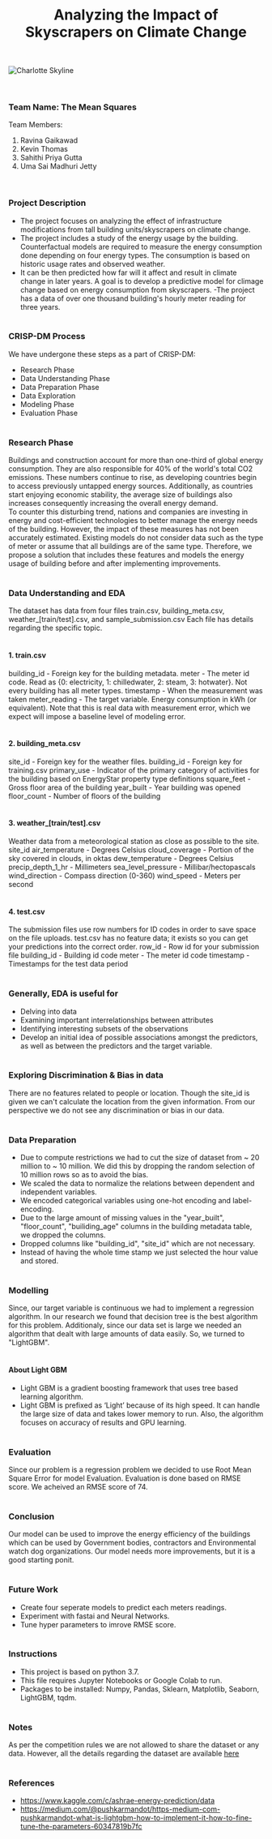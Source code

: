 <h1 align = "center"> Analyzing the Impact of Skyscrapers on Climate Change </h1>

<br/>

![Charlotte Skyline](https://v1019.com/wp-content/uploads/sites/51/2018/01/Charlotte-Skyline.jpg)

<br/>

### Team Name: The Mean Squares

Team Members:
1. Ravina Gaikawad
2. Kevin Thomas
3. Sahithi Priya Gutta
4. Uma Sai Madhuri Jetty

<br/>

### Project Description
- The project focuses on analyzing  the effect of infrastructure modifications from tall building units/skyscrapers on climate change.
- The project includes a study of the energy usage  by the building. Counterfactual models are required to measure the energy consumption done depending on four energy types. The consumption is based on historic usage rates and observed weather.
- It can be then predicted how far will it affect and result in climate change in later years. A goal is to develop a predictive model  for climage change based on energy consumption from skyscrapers.
-The project has a data of over one thousand building's hourly meter reading for three years.<br/><br/>


### CRISP-DM Process
We have undergone these steps as a part of CRISP-DM:
- Research Phase
- Data Understanding Phase
- Data Preparation Phase
- Data Exploration
- Modeling Phase
- Evaluation Phase<br/><br/>


### Research Phase
Buildings and construction account for more than one-third of global energy consumption. They are also responsible for 40% of the world's total CO2 emissions. These numbers continue to rise, as developing countries begin to access previously untapped energy sources. Additionally, as countries start enjoying economic stability, the average size of buildings also increases consequently increasing the overall energy demand.
<br> To counter this disturbing trend, nations and companies are investing in energy and cost-efficient technologies to better manage the energy needs of the building. However, the impact of these measures has not been accurately estimated. Existing models do not consider data such as the type of meter or assume that all buildings are of the same type. Therefore, we propose a solution that includes these features and models the energy usage of building before and after implementing improvements.<br/><br/>
	
	
### Data Understanding and EDA
The dataset has data from four files train.csv, building_meta.csv, weather_[train/test].csv, and sample_submission.csv
Each file has details regarding the specific topic.<br/><br/>


#### 1. train.csv

building_id - Foreign key for the building metadata.
meter - The meter id code. Read as {0: electricity, 1: chilledwater, 2: steam, 3: hotwater}. Not every building has all meter types.
timestamp - When the measurement was taken
meter_reading - The target variable. Energy consumption in kWh (or equivalent). Note that this is real data with measurement error, which we expect will impose a baseline level of modeling error.<br/><br/>


#### 2. building_meta.csv

site_id - Foreign key for the weather files.
building_id - Foreign key for training.csv
primary_use - Indicator of the primary category of activities for the building based on EnergyStar property type definitions
square_feet - Gross floor area of the building
year_built - Year building was opened
floor_count - Number of floors of the building<br/><br/>
	
	
#### 3. weather_[train/test].csv

Weather data from a meteorological station as close as possible to the site.
site_id
air_temperature - Degrees Celsius
cloud_coverage - Portion of the sky covered in clouds, in oktas
dew_temperature - Degrees Celsius
precip_depth_1_hr - Millimeters
sea_level_pressure - Millibar/hectopascals
wind_direction - Compass direction (0-360)
wind_speed - Meters per second<br/><br/>
	
	
#### 4. test.csv

The submission files use row numbers for ID codes in order to save space on the file uploads. test.csv has no feature data; it exists so you can get your predictions into the correct order.
row_id - Row id for your submission file
building_id - Building id code
meter - The meter id code
timestamp - Timestamps for the test data period<br/><br/>
	
	
### Generally, EDA is useful for
- Delving into data
- Examining important interrelationships between attributes
- Identifying interesting subsets of the observations
- Develop an initial idea of possible associations amongst the predictors, as well as between the predictors and the target variable.<br/><br/>


### Exploring Discrimination & Bias in data
There are no features related to people or location. Though the site_id is given we can't calculate the location from the given information. From our perspective we do not see any discrimination or bias in our data.<br/><br/>


### Data Preparation
- Due to compute restrictions we had to cut the size of dataset from ~ 20 million to ~ 10 million. We did this by dropping the random selection of 10 million rows so as to avoid the bias.
- We scaled the data to normalize the relations between dependent and independent variables.
- We encoded categorical variables using one-hot encoding and label-encoding.
- Due to the large amount of missing values in the "year_built", "floor_count", "builiding_age" columns in the building metadata table, we dropped the columns.
- Dropped columns like "building_id", "site_id" which are not necessary.
- Instead of having the whole time stamp we just selected the hour value and stored.<br/><br/>


### Modelling
Since, our target variable is continuous we had to implement a regression algorithm. In our research we found that decision tree is the best algorithm for this problem. Additionaly, since our data set is large we needed an algorithm that dealt with large amounts of data easily. So, we turned to "LightGBM".<br/><br/>


#### About Light GBM
- Light GBM is a gradient boosting framework that uses tree based learning algorithm.
- Light GBM is prefixed as ‘Light’ because of its high speed. It can handle the large size of data and takes lower memory to run. Also, the algorithm focuses on accuracy of results and GPU learning.<br/><br/>


### Evaluation
Since our problem is a regression problem we decided to use Root Mean Square Error for model Evaluation. Evaluation is done based on RMSE score. We acheived an RMSE score of 74.<br/><br/>


### Conclusion
Our model can be used to improve the energy efficiency of the buildings which can be used by Government bodies, contractors and Environmental watch dog organizations. Our model needs more improvements, but it is a good starting ponit.<br/><br/>


### Future Work
- Create four seperate models to predict each meters readings.
- Experiment with fastai and Neural Networks.
- Tune hyper parameters to imrove RMSE score.<br/><br/>


### Instructions
- This project is based on python 3.7.
- This file requires Jupyter Notebooks or Google Colab to run.
- Packages to be installed: Numpy, Pandas, Sklearn, Matplotlib, Seaborn, LightGBM, tqdm.<br/><br/>


### Notes
As per the competition rules we are not allowed to share the dataset or any data. However, all the details regarding the dataset are available [here](https://www.kaggle.com/c/ashrae-energy-prediction/overview)<br/><br/>


### References
- https://www.kaggle.com/c/ashrae-energy-prediction/data
- https://medium.com/@pushkarmandot/https-medium-com-pushkarmandot-what-is-lightgbm-how-to-implement-it-how-to-fine-tune-the-parameters-60347819b7fc
<br/>

